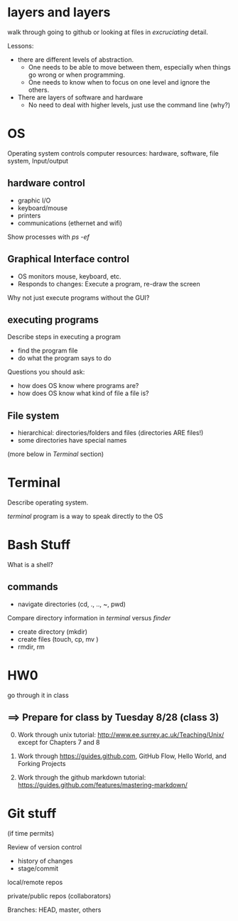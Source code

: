 # layers and layers

walk through going to github or looking at files in *excruciating* detail. 

Lessons: 
* there are different levels of abstraction. 
	* One needs to be able to move between them, especially when things go wrong or when programming.
	* One needs to know when to focus on one level and ignore the others.
* There are layers of software and hardware
	* No need to deal with higher levels, just use the command line (why?)

# OS

Operating system controls computer resources: hardware, software, file system, Input/output

## hardware control

* graphic I/O
* keyboard/mouse
* printers
* communications (ethernet and wifi)

Show processes with *ps -ef*

## Graphical Interface control

* OS monitors mouse, keyboard, etc. 
* Responds to changes: Execute a program, re-draw the screen

Why not just execute programs without the GUI?

## executing programs

Describe steps in executing a program

* find the program file
* do what the program says to do

Questions you should ask: 

* how does OS know where programs are?
* how does OS know what kind of file a file is?

## File system

* hierarchical: directories/folders and files (directories ARE files!)
* some directories have special names

(more below in *Terminal* section)

# Terminal
Describe operating system.

*terminal* program is a way to speak directly to the OS

# Bash Stuff #

What is a shell?

## commands

* navigate directories (cd, ., .., ~, pwd)

Compare directory information in *terminal* versus *finder*

* create directory (mkdir)
* create files (touch, cp, mv )
* rmdir, rm

# HW0

go through it in class

## ==> **Prepare** for class by **Tuesday 8/28 (class 3)**

0. Work through unix tutorial: http://www.ee.surrey.ac.uk/Teaching/Unix/ except for Chapters 7 and 8 

1. Work through https://guides.github.com, GitHub Flow, Hello World, and Forking Projects

2. Work through the github markdown tutorial: https://guides.github.com/features/mastering-markdown/ 


# Git stuff

(if time permits)

Review of version control
* history of changes
* stage/commit

local/remote repos

private/public repos (collaborators)

Branches: HEAD, master, others